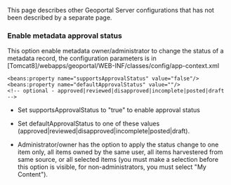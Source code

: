 

 This page describes other Geoportal Server configurations that has not been described by a separate page.

### Enable metadata approval status 

This option enable metadata owner/administrator to change the status of a metadata record, the configuration parameters is in [Tomcat8]/webapps/geoportal/WEB-INF/classes/config/app-context.xml 

 ```
<beans:property name="supportsApprovalStatus" value="false"/>
<beans:property name="defaultApprovalStatus" value=""/>
<!-- optional - approved|reviewed|disapproved|incomplete|posted|draft -->
```

 * Set supportsApprovalStatus to "true" to enable approval status
 * Set defaultApprovalStatus to one of these values (approved|reviewed|disapproved|incomplete|posted|draft).
 
 * Administrator/owner has the option to apply the status change to one item only, all items owned by the same user, all items harvestered from same source, or all selected items (you must make a selection before this option is visible, for non-administrators, you must select "My Content"). 


